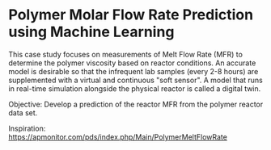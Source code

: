 # Polymer Molar Flow Rate Prediction using Machine Learning

This case study focuses on measurements of Melt Flow Rate (MFR) to determine the polymer viscosity based on reactor conditions. An accurate model is desirable so that the infrequent lab samples (every 2-8 hours) are supplemented with a virtual and continuous "soft sensor". A model that runs in real-time simulation alongside the physical reactor is called a digital twin.

Objective: Develop a prediction of the reactor MFR from the polymer reactor data set.

Inspiration: https://apmonitor.com/pds/index.php/Main/PolymerMeltFlowRate
